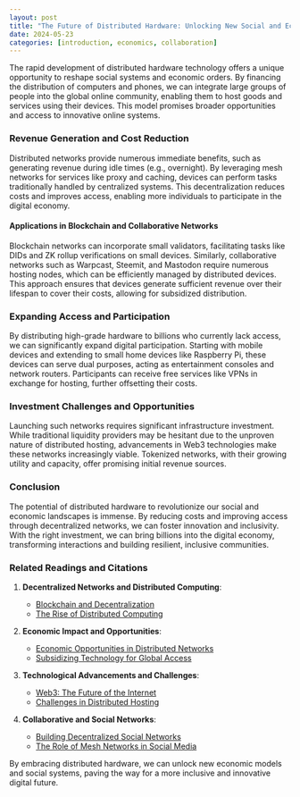 ```yaml
---
layout: post
title: "The Future of Distributed Hardware: Unlocking New Social and Economic Systems"
date: 2024-05-23
categories: [introduction, economics, collaboration]
---
```


The rapid development of distributed hardware technology offers a unique opportunity to reshape social systems and economic orders. By financing the distribution of computers and phones, we can integrate large groups of people into the global online community, enabling them to host goods and services using their devices. This model promises broader opportunities and access to innovative online systems.

### Revenue Generation and Cost Reduction

Distributed networks provide numerous immediate benefits, such as generating revenue during idle times (e.g., overnight). By leveraging mesh networks for services like proxy and caching, devices can perform tasks traditionally handled by centralized systems. This decentralization reduces costs and improves access, enabling more individuals to participate in the digital economy.

#### Applications in Blockchain and Collaborative Networks

Blockchain networks can incorporate small validators, facilitating tasks like DIDs and ZK rollup verifications on small devices. Similarly, collaborative networks such as Warpcast, Steemit, and Mastodon require numerous hosting nodes, which can be efficiently managed by distributed devices. This approach ensures that devices generate sufficient revenue over their lifespan to cover their costs, allowing for subsidized distribution.

### Expanding Access and Participation

By distributing high-grade hardware to billions who currently lack access, we can significantly expand digital participation. Starting with mobile devices and extending to small home devices like Raspberry Pi, these devices can serve dual purposes, acting as entertainment consoles and network routers. Participants can receive free services like VPNs in exchange for hosting, further offsetting their costs.

### Investment Challenges and Opportunities

Launching such networks requires significant infrastructure investment. While traditional liquidity providers may be hesitant due to the unproven nature of distributed hosting, advancements in Web3 technologies make these networks increasingly viable. Tokenized networks, with their growing utility and capacity, offer promising initial revenue sources.

### Conclusion

The potential of distributed hardware to revolutionize our social and economic landscapes is immense. By reducing costs and improving access through decentralized networks, we can foster innovation and inclusivity. With the right investment, we can bring billions into the digital economy, transforming interactions and building resilient, inclusive communities.

### Related Readings and Citations

1. **Decentralized Networks and Distributed Computing**:
   - [Blockchain and Decentralization](https://example.com/blockchain-decentralization)
   - [The Rise of Distributed Computing](https://example.com/distributed-computing-rise)

2. **Economic Impact and Opportunities**:
   - [Economic Opportunities in Distributed Networks](https://example.com/economic-opportunities)
   - [Subsidizing Technology for Global Access](https://example.com/subsidizing-tech)

3. **Technological Advancements and Challenges**:
   - [Web3: The Future of the Internet](https://example.com/web3-future)
   - [Challenges in Distributed Hosting](https://example.com/distributed-hosting-challenges)

4. **Collaborative and Social Networks**:
   - [Building Decentralized Social Networks](https://example.com/decentralized-social-networks)
   - [The Role of Mesh Networks in Social Media](https://example.com/mesh-networks-social-media)

By embracing distributed hardware, we can unlock new economic models and social systems, paving the way for a more inclusive and innovative digital future.